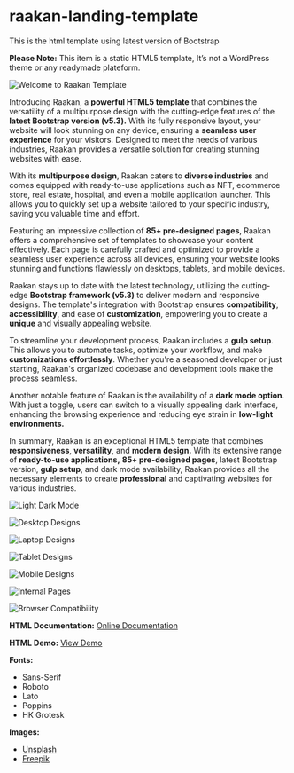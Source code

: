 # raakan-landing-template
This is the html template using latest version of Bootstrap

**Please Note:** This item is a static HTML5 template, It’s not a WordPress theme or any readymade plateform.

![Welcome to Raakan Template](https://raakan.axisthemes.in/preview/welcome-raakan-template.png)

Introducing Raakan, a **powerful HTML5 template** that combines the versatility of a multipurpose design with the cutting-edge features of the **latest Bootstrap version (v5.3).** With its fully responsive layout, your website will look stunning on any device, ensuring a **seamless user experience** for your visitors. Designed to meet the needs of various industries, Raakan provides a versatile solution for creating stunning websites with ease.

With its **multipurpose design**, Raakan caters to **diverse industries** and comes equipped with ready-to-use applications such as NFT, ecommerce store, real estate, hospital, and even a mobile application launcher. This allows you to quickly set up a website tailored to your specific industry, saving you valuable time and effort.

Featuring an impressive collection of **85+ pre-designed pages**, Raakan offers a comprehensive set of templates to showcase your content effectively. Each page is carefully crafted and optimized to provide a seamless user experience across all devices, ensuring your website looks stunning and functions flawlessly on desktops, tablets, and mobile devices.

Raakan stays up to date with the latest technology, utilizing the cutting-edge **Bootstrap framework (v5.3)** to deliver modern and responsive designs. The template's integration with Bootstrap ensures **compatibility**, **accessibility**, and ease of **customization**, empowering you to create a **unique** and visually appealing website.

To streamline your development process, Raakan includes a **gulp setup**. This allows you to automate tasks, optimize your workflow, and make **customizations effortlessly**. Whether you're a seasoned developer or just starting, Raakan's organized codebase and development tools make the process seamless.

Another notable feature of Raakan is the availability of a **dark mode option**. With just a toggle, users can switch to a visually appealing dark interface, enhancing the browsing experience and reducing eye strain in **low-light environments.**

In summary, Raakan is an exceptional HTML5 template that combines **responsiveness**, **versatility**, and **modern design.** With its extensive range of **ready-to-use applications,** **85+ pre-designed pages**, latest Bootstrap version, **gulp setup**, and dark mode availability, Raakan provides all the necessary elements to create **professional** and captivating websites for various industries.

![Light Dark Mode](https://raakan.axisthemes.in/preview/light-dark-raakan-template.png)

![Desktop Designs](https://raakan.axisthemes.in/preview/desktop-designs-raakan-template.png)

![Laptop Designs](https://raakan.axisthemes.in/preview/laptop-designs-raakan-template.png)

![Tablet Designs](https://raakan.axisthemes.in/preview/tablet-screen-raakan-template.png)

![Mobile Designs](https://raakan.axisthemes.in/preview/mobile-screen-raakan-template.png)

![Internal Pages](https://raakan.axisthemes.in/preview/internal-pages-raakan-template.png)

![Browser Compatibility](https://raakan.axisthemes.in/preview/browser-compitibility-raakan-template.png)

**HTML Documentation:** [Online Documentation](https://raakan.axisthemes.in/documentation/)  

  

**HTML Demo:** [View Demo](https://raakan.axisthemes.in/html/)  

  

**Fonts:**

*   Sans-Serif
*   Roboto
*   Lato
*   Poppins
*   HK Grotesk

**Images:**

*   [Unsplash](https://unsplash.com/)
*   [Freepik](https://www.freepik.com/)